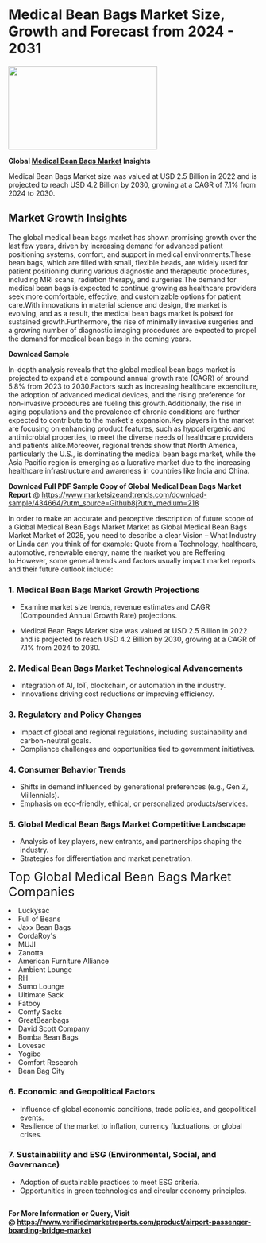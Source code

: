 <H1>Medical Bean Bags Market Size, Growth and Forecast from 2024 - 2031</H1><img class="aligncenter size-medium wp-image-584254" src="https://thirdeyenews.in/wp-content/uploads/2024/09/Global-Market-Research-300x168.jpeg" alt="" width="300" height="168" /><p><strong>Global&nbsp;<a href="https://www.marketsizeandtrends.com/download-sample/434664/?utm_source=Github8j?utm_medium=218">Medical Bean Bags Market</a> Insights</strong></p><p>Medical Bean Bags Market size was valued at USD 2.5 Billion in 2022 and is projected to reach USD 4.2 Billion by 2030, growing at a CAGR of 7.1% from 2024 to 2030.</p><p><h2>Market Growth Insights</h2> <p>The global medical bean bags market has shown promising growth over the last few years, driven by increasing demand for advanced patient positioning systems, comfort, and support in medical environments.These bean bags, which are filled with small, flexible beads, are widely used for patient positioning during various diagnostic and therapeutic procedures, including MRI scans, radiation therapy, and surgeries.The demand for medical bean bags is expected to continue growing as healthcare providers seek more comfortable, effective, and customizable options for patient care.With innovations in material science and design, the market is evolving, and as a result, the medical bean bags market is poised for sustained growth.Furthermore, the rise of minimally invasive surgeries and a growing number of diagnostic imaging procedures are expected to propel the demand for medical bean bags in the coming years.</p> <p><strong>Download Sample</strong></p> <p>In-depth analysis reveals that the global medical bean bags market is projected to expand at a compound annual growth rate (CAGR) of around 5.8% from 2023 to 2030.Factors such as increasing healthcare expenditure, the adoption of advanced medical devices, and the rising preference for non-invasive procedures are fueling this growth.Additionally, the rise in aging populations and the prevalence of chronic conditions are further expected to contribute to the market's expansion.Key players in the market are focusing on enhancing product features, such as hypoallergenic and antimicrobial properties, to meet the diverse needs of healthcare providers and patients alike.Moreover, regional trends show that North America, particularly the U.S., is dominating the medical bean bags market, while the Asia Pacific region is emerging as a lucrative market due to the increasing healthcare infrastructure and awareness in countries like India and China.</p> <p><span class=""><strong>Download Full PDF Sample Copy of Global Medical Bean Bags Market Report</strong> @ <a href="https://www.marketsizeandtrends.com/download-sample/434664/?utm_source=Github8j?utm_medium=218" target="_blank">https://www.marketsizeandtrends.com/download-sample/434664/?utm_source=Github8j?utm_medium=218</a></span></p><p>In order to make an accurate and perceptive description of future scope of a Global&nbsp;Medical Bean Bags Market Market as Global&nbsp;Medical Bean Bags Market Market of 2025, you need to describe a clear Vision &ndash; What Industry or Linda can you think of for example: Quote from a Technology, healthcare, automotive, renewable energy, name the market you are Reffering to.However, some general trends and factors usually impact market reports and their future outlook include:</p><h3>1.&nbsp;<strong>Medical Bean Bags Market Growth Projections</strong></h3><ul><li>Examine market size trends, revenue estimates and CAGR (Compounded Annual Growth Rate) projections.</li><li><p>Medical Bean Bags Market size was valued at USD 2.5 Billion in 2022 and is projected to reach USD 4.2 Billion by 2030, growing at a CAGR of 7.1% from 2024 to 2030.</p></li></ul><h3>2.&nbsp;<strong>Medical Bean Bags Market Technological Advancements</strong></h3><ul><li>Integration of AI, IoT, blockchain, or automation in the industry.</li><li>Innovations driving cost reductions or improving efficiency.</li></ul><h3>3.&nbsp;<strong>Regulatory and Policy Changes</strong></h3><ul><li>Impact of global and regional regulations, including sustainability and carbon-neutral goals.</li><li>Compliance challenges and opportunities tied to government initiatives.</li></ul><h3>4.&nbsp;<strong>Consumer Behavior Trends</strong></h3><ul><li>Shifts in demand influenced by generational preferences (e.g., Gen Z, Millennials).</li><li>Emphasis on eco-friendly, ethical, or personalized products/services.</li></ul><h3>5.&nbsp;<strong>Global Medical Bean Bags Market Competitive Landscape</strong></h3><ul><li>Analysis of key players, new entrants, and partnerships shaping the industry.</li><li>Strategies for differentiation and market penetration.</li></ul><p data-pm-slice="1 1 []"><span style="color: inherit; font-family: inherit; font-size: 25px;">Top Global Medical Bean Bags Market Companies</span></p><div class="" data-test-id=""><p><li>Luckysac</li><li> Full of Beans</li><li> Jaxx Bean Bags</li><li> CordaRoy's</li><li> MUJI</li><li> Zanotta</li><li> American Furniture Alliance</li><li> Ambient Lounge</li><li> RH</li><li> Sumo Lounge</li><li> Ultimate Sack</li><li> Fatboy</li><li> Comfy Sacks</li><li> GreatBeanbags</li><li> David Scott Company</li><li> Bomba Bean Bags</li><li> Lovesac</li><li> Yogibo</li><li> Comfort Research</li><li> Bean Bag City</li></p></div><h3>6.&nbsp;<strong>Economic and Geopolitical Factors</strong></h3><ul><li>Influence of global economic conditions, trade policies, and geopolitical events.</li><li>Resilience of the market to inflation, currency fluctuations, or global crises.</li></ul><h3>7.&nbsp;<strong>Sustainability and ESG (Environmental, Social, and Governance)</strong></h3><ul><li>Adoption of sustainable practices to meet ESG criteria.</li><li>Opportunities in green technologies and circular economy principles.</li></ul><h2><strong style="font-size: 14px;">For More Information or Query, Visit @&nbsp;</strong><a style="background-color: #ffffff; font-size: 14px;" href="https://www.marketsizeandtrends.com/report/medical-bean-bags-market/" target="_blank">https://www.verifiedmarketreports.com/product/airport-passenger-boarding-bridge-market</a></h2>